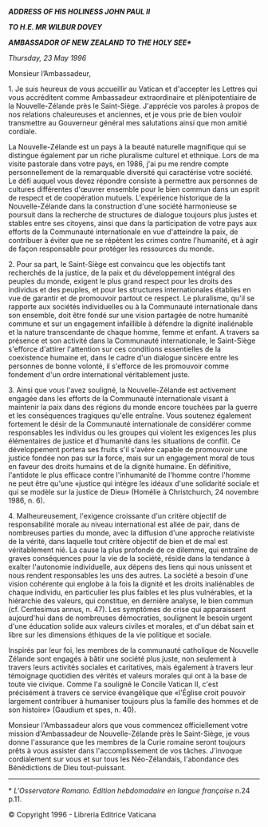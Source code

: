 ***ADDRESS OF HIS HOLINESS JOHN PAUL II***

***TO H.E. MR WILBUR DOVEY***

***AMBASSADOR OF NEW ZEALAND TO THE HOLY SEE\****

*Thursday, 23 May 1996*

Monsieur l’Ambassadeur,

1\. Je suis heureux de vous accueillir au Vatican et d'accepter les Lettres qui vous accréditent comme Ambassadeur extraordinaire et plénipotentiaire de la Nouvelle-Zélande près le Saint-Siège. J'apprécie vos paroles à propos de nos relations chaleureuses et anciennes, et je vous prie de bien vouloir transmettre au Gouverneur général mes salutations ainsi que mon amitié cordiale.

La Nouvelle-Zélande est un pays à la beauté naturelle magnifique qui se distingue également par un riche pluralisme culturel et ethnique. Lors de ma visite pastorale dans votre pays, en 1986, j'ai pu me rendre compte personnellement de la remarquable diversité qui caractérise votre société. Le défi auquel vous devez répondre consiste à permettre aux personnes de cultures différentes d'œuvrer ensemble pour le bien commun dans un esprit de respect et de coopération mutuels. L'expérience historique de la Nouvelle-Zélande dans la construction d'une société harmonieuse se poursuit dans la recherche de structures de dialogue toujours plus justes et stables entre ses citoyens, ainsi que dans la participation de votre pays aux efforts de la Communauté internationale en vue d'atteindre la paix, de contribuer à éviter que ne se répètent les crimes contre l'humanité, et à agir de façon responsable pour protéger les ressources du monde.

2\. Pour sa part, le Saint-Siège est convaincu que les objectifs tant recherchés de la justice, de la paix et du développement intégral des peuples du monde, exigent le plus grand respect pour les droits des individus et des peuples, et pour les structures internationales établies en vue de garantir et de promouvoir partout ce respect. Le pluralisme, qu'il se rapporte aux sociétés individuelles ou à la Communauté internationale dans son ensemble, doit être fondé sur une vision partagée de notre humanité commune et sur un engagement infaillible à défendre la dignité inaliénable et la nature transcendante de chaque homme, femme et enfant. A travers sa présence et son activité dans la Communauté internationale, le Saint-Siège s'efforce d'attirer l'attention sur ces conditions essentielles de la coexistence humaine et, dans le cadre d'un dialogue sincère entre les personnes de bonne volonté, il s'efforce de les promouvoir comme fondement d'un ordre international véritablement juste.

3\. Ainsi que vous l'avez souligné, la Nouvelle-Zélande est activement engagée dans les efforts de la Communauté internationale visant à maintenir la paix dans des régions du monde encore touchées par la guerre et les conséquences tragiques qu'elle entraîne. Vous soutenez également fortement le désir de la Communauté internationale de considérer comme responsables les individus ou les groupes qui violent les exigences les plus élémentaires de justice et d'humanité dans les situations de conflit. Ce développement portera ses fruits s'il s'avère capable de promouvoir une justice fondée non pas sur la force, mais sur un engagement moral de tous en faveur des droits humains et de la dignité humaine. En définitive, l'antidote le plus efficace contre l'inhumanité de l'homme contre l'homme ne peut être qu'une «justice qui intègre les idéaux d'une solidarité sociale et qui se modèle sur la justice de Dieu» (Homélie à Christchurch, 24 novembre 1986, n. 6).

4\. Malheureusement, l'exigence croissante d'un critère objectif de responsabilité morale au niveau international est allée de pair, dans de nombreuses parties du monde, avec la diffusion d'une approche relativiste de la vérité, dans laquelle tout critère objectif de bien et de mal est véritablement nié. La cause la plus profonde de ce dilemme, qui entraîne de graves conséquences pour la vie de la société, réside dans la tendance à exalter l'autonomie individuelle, aux dépens des liens qui nous unissent et nous rendent responsables les uns des autres. La société a besoin d'une vision cohérente qui englobe à la fois la dignité et les droits inaliénables de chaque individu, en particulier les plus faibles et les plus vulnérables, et la hiérarchie des valeurs, qui constitue, en dernière analyse, le bien commun (cf. Centesimus annus, n. 47). Les symptômes de crise qui apparaissent aujourd'hui dans de nombreuses démocraties, soulignent le besoin urgent d'une éducation solide aux valeurs civiles et morales, et d'un débat sain et libre sur les dimensions éthiques de la vie politique et sociale.

Inspirés par leur foi, les membres de la communauté catholique de Nouvelle Zélande sont engagés à bâtir une société plus juste, non seulement à travers leurs activités sociales et caritatives, mais également à travers leur témoignage quotidien des vérités et valeurs morales qui ont à la base de toute vie civique. Comme l'a souligné le Concile Vatican II, c'est précisément à travers ce service évangélique que «l'Église croit pouvoir largement contribuer à humaniser toujours plus la famille des hommes et de son histoire» (Gaudium et spes, n. 40).

Monsieur l'Ambassadeur alors que vous commencez officiellement votre mission d'Ambassadeur de Nouvelle-Zélande près le Saint-Siège, je vous donne l'assurance que les membres de la Curie romaine seront toujours prêts à vous assister dans l'accomplissement de vos tâches. J'invoque cordialement sur vous et sur tous les Néo-Zélandais, l'abondance des Bénédictions de Dieu tout-puissant.

* * *

\* *L'Osservatore Romano. Edition hebdomadaire en langue française* n.24 p.11.

© Copyright 1996 - Libreria Editrice Vaticana